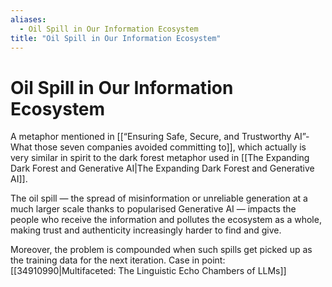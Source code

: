 ```yaml
---
aliases:
  - Oil Spill in Our Information Ecosystem
title: "Oil Spill in Our Information Ecosystem"
---
```


# Oil Spill in Our Information Ecosystem

A metaphor mentioned in [[“Ensuring Safe, Secure, and Trustworthy AI”- What those seven companies avoided committing to]], which actually is very similar in spirit to the dark forest metaphor used in [[The Expanding Dark Forest and Generative AI|The Expanding Dark Forest and Generative AI]].

The oil spill — the spread of misinformation or unreliable generation at a much larger scale thanks to popularised Generative AI — impacts the people who receive the information and pollutes the ecosystem as a whole, making trust and authenticity increasingly harder to find and give.

Moreover, the problem is compounded when such spills get picked up as the training data for the next iteration. Case in point: [[34910990|Multifaceted: The Linguistic Echo Chambers of LLMs]]